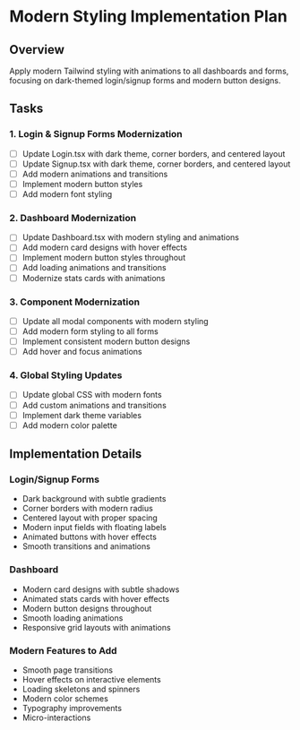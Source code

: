# Modern Styling Implementation Plan

## Overview
Apply modern Tailwind styling with animations to all dashboards and forms, focusing on dark-themed login/signup forms and modern button designs.

## Tasks

### 1. Login & Signup Forms Modernization
- [ ] Update Login.tsx with dark theme, corner borders, and centered layout
- [ ] Update Signup.tsx with dark theme, corner borders, and centered layout
- [ ] Add modern animations and transitions
- [ ] Implement modern button styles
- [ ] Add modern font styling

### 2. Dashboard Modernization
- [ ] Update Dashboard.tsx with modern styling and animations
- [ ] Add modern card designs with hover effects
- [ ] Implement modern button styles throughout
- [ ] Add loading animations and transitions
- [ ] Modernize stats cards with animations

### 3. Component Modernization
- [ ] Update all modal components with modern styling
- [ ] Add modern form styling to all forms
- [ ] Implement consistent modern button designs
- [ ] Add hover and focus animations

### 4. Global Styling Updates
- [ ] Update global CSS with modern fonts
- [ ] Add custom animations and transitions
- [ ] Implement dark theme variables
- [ ] Add modern color palette

## Implementation Details

### Login/Signup Forms
- Dark background with subtle gradients
- Corner borders with modern radius
- Centered layout with proper spacing
- Modern input fields with floating labels
- Animated buttons with hover effects
- Smooth transitions and animations

### Dashboard
- Modern card designs with subtle shadows
- Animated stats cards with hover effects
- Modern button designs throughout
- Smooth loading animations
- Responsive grid layouts with animations

### Modern Features to Add
- Smooth page transitions
- Hover effects on interactive elements
- Loading skeletons and spinners
- Modern color schemes
- Typography improvements
- Micro-interactions
